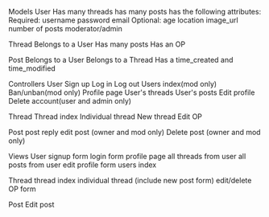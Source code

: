 Models
  User
    Has many threads
    has many posts
    has the following attributes:
      Required:
        username
        password
        email
      Optional:
        age
        location
        image_url
        number of posts
        moderator/admin

  Thread
    Belongs to a User
    Has many posts
    Has an OP

  Post
    Belongs to a User
    Belongs to a Thread
    Has a time_created and time_modified

Controllers
  User
    Sign up
    Log in
    Log out
    Users index(mod only)
    Ban/unban(mod only)
    Profile page
    User's threads
    User's posts
    Edit profile
    Delete account(user and admin only)

  Thread
    Thread index
    Individual thread
    New thread
    Edit OP

  Post
    post reply
    edit post (owner and mod only)
    Delete post (owner and mod only)

Views
  User
   signup form
   login form
   profile page
   all threads from user
   all posts from user
   edit profile form
   users index


  Thread
    thread index
    individual thread (include new post form)
    edit/delete OP form

  Post
    Edit post

